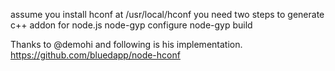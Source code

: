 assume you install hconf at /usr/local/hconf
you need two steps to generate c++ addon for node.js
node-gyp configure
node-gyp build

Thanks to @demohi and following is his implementation.
https://github.com/bluedapp/node-hconf



